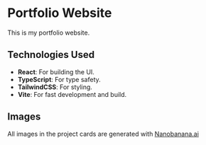 # Portfolio Website

This is my portfolio website.

## Technologies Used

- **React**: For building the UI.
- **TypeScript**: For type safety.
- **TailwindCSS**: For styling.
- **Vite**: For fast development and build.

## Images
All images in the project cards are generated with [Nanobanana.ai](https://nanobanana.ai)